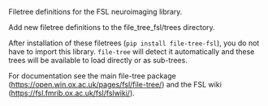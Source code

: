 Filetree definitions for the FSL neuroimaging library.

Add new filetree definitions to the file_tree_fsl/trees directory.

After installation of these filetrees (`pip install file-tree-fsl`), 
you do not have to import this library. `file-tree` will detect
it automatically and these trees will be available to load directly
or as sub-trees.

For documentation see the main file-tree package (https://open.win.ox.ac.uk/pages/fsl/file-tree/)
and the FSL wiki (https://fsl.fmrib.ox.ac.uk/fsl/fslwiki/).